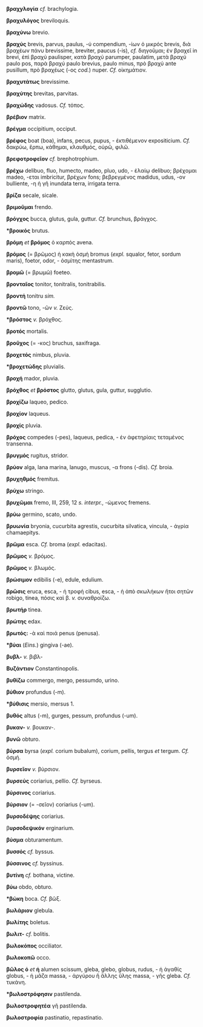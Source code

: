 **βραχyλογία** *cf.* brachylogia.

**βραχυλόγος** breviloquis.

**βραχύνω** brevio.

**βραχύς** brevis, parvus, paulus, -ύ compendium, -ίων ὁ μικρός brevis,
διὰ βραχέων πάνυ brevissime, breviter, paucus (-is), *cf.* διηγοῦμαι; ἐν
βραχεῖ in brevi, ἐπὶ βραχύ paulisper, κατὰ βραχύ parumper, paulatim,
μετὰ βραχύ paulo pos, παρὰ βραχύ paulo brevius, paulo minus, πρὸ βραχύ
ante pusillum, πρὸ βραχέως (-ος *cod.*) nuper. *Cf.* οἰκημάτιον.

**βραχυτάτως** brevissime.

**βραχύτης** brevitas, parvitas.

**βραχώδης** vadosus. *Cf.* τόπος.

**βρέβιον** matrix.

**βρέγμα** occipitium, occiput.

**βρέφος** boat (boa), infans, pecus, pupus, - ἐκτιθέμενον expositicium.
*Cf.* δακρύω, ἕρπω, κάθημαι, κλαυθμός, οὐρῶ, φιλῶ.

**βρεφοτροφεῖον** *cf.* brephotrophium.

**βρέχω** delibuo, fluo, humecto, madeo, pluo, udo, - ἐλαίῳ delibuo;
βρέχομαι madeo, -εται imbricitur, βρέχων fons; βεβρεγμένος madidus,
udus, -ον bulliente, -η ἡ γῆ inundata terra, irrigata terra.

**βρίζα** secale, sicale.

**βριμοῦμαι** frendo.

**βρόγχος** bucca, glutus, gula, guttur. *Cf.* brunchus, βράγχος.

**\*βροικός** brutus.

**βρόμη** *et* **βρόμος** ὁ καρπός avena.

**βρόμος** (= βρῶμος) ἡ κακὴ ὀσμή bromus (*expl.* squalor, fetor, sordum
maris), foetor, odor, - ὀσμίτης mentastrum.

**βρομῶ** (= βρωμῶ) foeteo.

**βρονταῖος** tonitor, tonitralis, tonitrabilis.

**βροντή** tonitru *sim.*

**βροντῶ** tono, -ῶν *v.* Ζεύς.

**\*βρόστος** *v.* βρόχθος.

**βροτός** mortalis.

**βροῦχος** (= -κος) bruchus, saxifraga.

**βροχετός** nimbus, pluvia.

**\*βροχετώδης** pluvialis.

**βροχή** mador, pluvia.

**βρόχθος** *et* **βρόστος** glutto, glutus, gula, guttur, sugglutio.

**βροχίζω** laqueo, pedico.

**βροχίον** laqueus.

**βροχίς** pluvia.

**βρόχος** compedes (-pes), laqueus, pedica, - ἐν ἀφετηρίαις τεταμένος
transenna.

**βρυγμός** rugitus, stridor.

**βρύον** alga, lana marina, lanugo, muscus, -α frons (-dis). *Cf.*
broia.

**βρυχηθμός** fremitus.

**βρύχω** stringo.

**βρυχῶμαι** fremo, III, 259, 12 *s.* *interpr.*, -ώμενος fremens.

**βρύω** germino, scato, undo.

**βρυωνία** bryonia, cucurbita agrestis, cucurbita silvatica, vincula, -
ἀγρία chamaepitys.

**βρῶμα** esca. *Cf.* broma (*expl.* edacitas).

**βρῶμος** *v.* βρόμος.

**βρῶμος** *v.* βλωμός.

**βρώσιμον** edibilis (-e), edule, edulium.

**βρῶσις** eruca, esca, - ἡ τροφή cibus, esca, - ἡ ἀπὸ σκωλήκων ἤτοι
σητῶν robigo, tinea, πόσις καὶ β. *v.* συναθροίζω.

**βρωτήρ** tinea.

**βρώτης** edax.

**βρωτός:** -ὰ καὶ ποιά penus (penusa).

**\*βύαι** (*Eins.*) gingiva (-ae).

**βυβλ-** *v.* βιβλ-

**Βυζάντιον** Constantinopolis.

**βυθίζω** commergo, mergo, pessumdo, urino.

**βύθιον** profundus (-m).

**\*βύθισις** mersio, mersus 1.

**βυθός** altus (-m), gurges, pessum, profundus (-um).

**βυκαν-** *v.* βουκαν-.

**βυνῶ** obturo.

**βύρσα** byrsa (*expl.* corium bubalum), corium, pellis, tergus *et*
tergum. *Cf.* ὀσμή.

**βυρσεῖον** *v.* βύρσιον.

**βυρσεύς** coriarius, pellio. *Cf.* byrseus.

**βύρσινος** coriarius.

**βύρσιον** (= -σεῖον) coriarius (-um).

**βυρσοδέψης** coriarius.

β**υρσοδεψικόv** erginarium.

**βύσμα** obturamentum.

**βυσσός** *cf.* byssus.

**βύσσινος** *cf.* byssinus.

**βυτίνη** *cf.* bothana, victine.

**βύω** obdo, obturo.

**\*βώκη** boca. *Cf.* βῶξ.

**βωλάριον** glebula.

**βωλίτης** boletus.

**βωλιτ-** *cf.* bolitis.

**βωλοκόπος** occiliator.

**βωλοκοπῶ** occo.

**βῶλος ὁ** *et* **ἡ** alumen scissum, gleba, glebo, globus, rudus, - ἡ
ἀγαθίς globus, - ἡ μᾶζα massa, - ἀργύρου ἢ ἄλλης ὕλης massa, - γῆς
gleba. *Cf.* τυκάνη.

**\*βωλοστρόφησιν** pastilenda.

**βωλοστροφητέα** γῆ pastilenda.

**βωλοστροφία** pastinatio, repastinatio.
